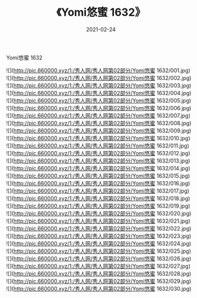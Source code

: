﻿---
layout: post
title:  《Yomi悠蜜 1632》
date:   2021-02-24
img: http://pic.660000.xyz/1:/秀人网/秀人网第02部分/Yomi悠蜜 1632/000.jpg
categories: [美女, 清纯, 唯美]
---

Yomi悠蜜 1632

  ![](http://pic.660000.xyz/1:/秀人网/秀人网第02部分/Yomi悠蜜 1632/001.jpg) <br> ![](http://pic.660000.xyz/1:/秀人网/秀人网第02部分/Yomi悠蜜 1632/002.jpg) <br> ![](http://pic.660000.xyz/1:/秀人网/秀人网第02部分/Yomi悠蜜 1632/003.jpg) <br> ![](http://pic.660000.xyz/1:/秀人网/秀人网第02部分/Yomi悠蜜 1632/004.jpg) <br> ![](http://pic.660000.xyz/1:/秀人网/秀人网第02部分/Yomi悠蜜 1632/005.jpg) <br> ![](http://pic.660000.xyz/1:/秀人网/秀人网第02部分/Yomi悠蜜 1632/006.jpg) <br> ![](http://pic.660000.xyz/1:/秀人网/秀人网第02部分/Yomi悠蜜 1632/007.jpg) <br> ![](http://pic.660000.xyz/1:/秀人网/秀人网第02部分/Yomi悠蜜 1632/008.jpg) <br> ![](http://pic.660000.xyz/1:/秀人网/秀人网第02部分/Yomi悠蜜 1632/009.jpg) <br> ![](http://pic.660000.xyz/1:/秀人网/秀人网第02部分/Yomi悠蜜 1632/010.jpg) <br> ![](http://pic.660000.xyz/1:/秀人网/秀人网第02部分/Yomi悠蜜 1632/011.jpg) <br> ![](http://pic.660000.xyz/1:/秀人网/秀人网第02部分/Yomi悠蜜 1632/012.jpg) <br> ![](http://pic.660000.xyz/1:/秀人网/秀人网第02部分/Yomi悠蜜 1632/013.jpg) <br> ![](http://pic.660000.xyz/1:/秀人网/秀人网第02部分/Yomi悠蜜 1632/014.jpg) <br> ![](http://pic.660000.xyz/1:/秀人网/秀人网第02部分/Yomi悠蜜 1632/015.jpg) <br> ![](http://pic.660000.xyz/1:/秀人网/秀人网第02部分/Yomi悠蜜 1632/016.jpg) <br> ![](http://pic.660000.xyz/1:/秀人网/秀人网第02部分/Yomi悠蜜 1632/017.jpg) <br> ![](http://pic.660000.xyz/1:/秀人网/秀人网第02部分/Yomi悠蜜 1632/018.jpg) <br> ![](http://pic.660000.xyz/1:/秀人网/秀人网第02部分/Yomi悠蜜 1632/019.jpg) <br> ![](http://pic.660000.xyz/1:/秀人网/秀人网第02部分/Yomi悠蜜 1632/020.jpg) <br> ![](http://pic.660000.xyz/1:/秀人网/秀人网第02部分/Yomi悠蜜 1632/021.jpg) <br> ![](http://pic.660000.xyz/1:/秀人网/秀人网第02部分/Yomi悠蜜 1632/022.jpg) <br> ![](http://pic.660000.xyz/1:/秀人网/秀人网第02部分/Yomi悠蜜 1632/023.jpg) <br> ![](http://pic.660000.xyz/1:/秀人网/秀人网第02部分/Yomi悠蜜 1632/024.jpg) <br> ![](http://pic.660000.xyz/1:/秀人网/秀人网第02部分/Yomi悠蜜 1632/025.jpg) <br> ![](http://pic.660000.xyz/1:/秀人网/秀人网第02部分/Yomi悠蜜 1632/026.jpg) <br> ![](http://pic.660000.xyz/1:/秀人网/秀人网第02部分/Yomi悠蜜 1632/027.jpg) <br> ![](http://pic.660000.xyz/1:/秀人网/秀人网第02部分/Yomi悠蜜 1632/028.jpg) <br> ![](http://pic.660000.xyz/1:/秀人网/秀人网第02部分/Yomi悠蜜 1632/029.jpg) <br> ![](http://pic.660000.xyz/1:/秀人网/秀人网第02部分/Yomi悠蜜 1632/030.jpg) <br>